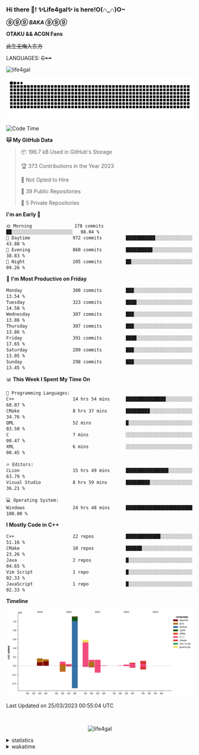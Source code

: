 ### Hi there 👋! ✨Life4gal✨ is here!O(∩_∩)O~

_**⑨⑨⑨ BAKA ⑨⑨⑨**_

**OTAKU && ACGN Fans**

~~此生无悔入东方~~

LANGUAGES: ~~C++~~

<p align="left"> <img src="https://komarev.com/ghpvc/?username=life4gal&label=Profile%20views&color=0e75b6&style=flat" alt="life4gal" /> </p>

![github contribution grid snake animation](https://raw.githubusercontent.com/Life4gal/Life4gal/snake_branch/github-contribution-grid-snake.svg)

<!--START_SECTION:waka-->
![Code Time](http://img.shields.io/badge/Code%20Time-2%2C953%20hrs%2021%20mins-blue)

**🐱 My GitHub Data** 

> 📦 196.7 kB Used in GitHub's Storage 
 > 
> 🏆 373 Contributions in the Year 2023
 > 
> 🚫 Not Opted to Hire
 > 
> 📜 39 Public Repositories 
 > 
> 🔑 5 Private Repositories 
 > 
**I'm an Early 🐤** 

```text
🌞 Morning                178 commits         ██░░░░░░░░░░░░░░░░░░░░░░░   08.04 % 
🌆 Daytime                972 commits         ███████████░░░░░░░░░░░░░░   43.88 % 
🌃 Evening                860 commits         ██████████░░░░░░░░░░░░░░░   38.83 % 
🌙 Night                  205 commits         ██░░░░░░░░░░░░░░░░░░░░░░░   09.26 % 
```
📅 **I'm Most Productive on Friday** 

```text
Monday                   300 commits         ███░░░░░░░░░░░░░░░░░░░░░░   13.54 % 
Tuesday                  323 commits         ████░░░░░░░░░░░░░░░░░░░░░   14.58 % 
Wednesday                307 commits         ███░░░░░░░░░░░░░░░░░░░░░░   13.86 % 
Thursday                 307 commits         ███░░░░░░░░░░░░░░░░░░░░░░   13.86 % 
Friday                   391 commits         ████░░░░░░░░░░░░░░░░░░░░░   17.65 % 
Saturday                 289 commits         ███░░░░░░░░░░░░░░░░░░░░░░   13.05 % 
Sunday                   298 commits         ███░░░░░░░░░░░░░░░░░░░░░░   13.45 % 
```


📊 **This Week I Spent My Time On** 

```text
💬 Programming Languages: 
C++                      14 hrs 54 mins      ███████████████░░░░░░░░░░   60.07 % 
CMake                    8 hrs 37 mins       █████████░░░░░░░░░░░░░░░░   34.76 % 
QML                      52 mins             █░░░░░░░░░░░░░░░░░░░░░░░░   03.50 % 
C                        7 mins              ░░░░░░░░░░░░░░░░░░░░░░░░░   00.47 % 
XML                      6 mins              ░░░░░░░░░░░░░░░░░░░░░░░░░   00.45 % 

🔥 Editors: 
CLion                    15 hrs 49 mins      ████████████████░░░░░░░░░   63.79 % 
Visual Studio            8 hrs 59 mins       █████████░░░░░░░░░░░░░░░░   36.21 % 

💻 Operating System: 
Windows                  24 hrs 48 mins      █████████████████████████   100.00 % 
```

**I Mostly Code in C++** 

```text
C++                      22 repos            █████████████░░░░░░░░░░░░   51.16 % 
CMake                    10 repos            ██████░░░░░░░░░░░░░░░░░░░   23.26 % 
Java                     2 repos             █░░░░░░░░░░░░░░░░░░░░░░░░   04.65 % 
Vim Script               1 repo              █░░░░░░░░░░░░░░░░░░░░░░░░   02.33 % 
JavaScript               1 repo              █░░░░░░░░░░░░░░░░░░░░░░░░   02.33 % 
```



**Timeline**

![Lines of Code chart](https://raw.githubusercontent.com/Life4gal/Life4gal/main/assets/bar_graph.png)


 Last Updated on 25/03/2023 00:55:04 UTC
<!--END_SECTION:waka-->

<img src="https://wakatime.com/share/@Life4gal/86c21846-f841-4004-aed1-e1165eb797d6.svg?sanitize=true" alt=""/>

<p align="center"> <img src="./images/⑨.jpg" alt="life4gal" /> </p>

<details>
	<summary>statistics</summary>
	<img src="https://github-profile-trophy.vercel.app/?username=life4gal" alt=""/>
	<img src="https://github-readme-stats.life4gal.vercel.app/api/top-langs/?username=Life4gal&hide=html&show_icons=true&theme=synthwave&cache_seconds=1800" alt=""/>
	<img src="https://github-readme-stats.life4gal.vercel.app/api?username=Life4gal&show_icons=true&theme=synthwave&cache_seconds=1800" alt=""/>
</details>

<details>
	<summary>wakatime</summary>
	<img src="https://wakatime.com/share/@Life4gal/404666b2-d1ff-4388-94e0-a1935d341f14.svg?sanitize=true" alt=""/>
	<img src="https://wakatime.com/share/@Life4gal/972212ce-6084-4d98-a326-1997606ddf37.svg?sanitize=true" alt=""/>
	<img src="https://wakatime.com/share/@Life4gal/7ae4ead0-e1fd-412a-afcb-da977a5ae5e9.svg?sanitize=true" alt=""/>
</details>
